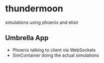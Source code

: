 # thundermoon
simulations using phoenix and elixir

## Umbrella App

* Phoenix talking to client via WebSockets
* SimContainer doing the actual simulations
